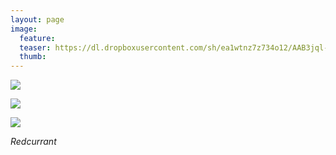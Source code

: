 ```yaml
---
layout: page
image:
  feature:
  teaser: https://dl.dropboxusercontent.com/sh/ea1wtnz7z734o12/AAB3jql-1OjiVgwEKNRmW18Ba/luontokuvat/kes%C3%A4/3/DS18664-245px.jpg
  thumb:
---
```


[![](https://dl.dropboxusercontent.com/sh/ea1wtnz7z734o12/AAAmr3I4jbAEwtawZeWAgBXXa/luontokuvat/kes%C3%A4/3/DS18644-800px.jpg)](https://dl.dropboxusercontent.com/sh/ea1wtnz7z734o12/AACjVepp81_5wlU36V8RiAova/luontokuvat/kes%C3%A4/3/DS18644.jpg)

[![](https://dl.dropboxusercontent.com/sh/ea1wtnz7z734o12/AACOUPYMjEhwk_N-n6sEuoOga/luontokuvat/kes%C3%A4/3/DS18667-800px.jpg)](https://dl.dropboxusercontent.com/sh/ea1wtnz7z734o12/AADkWfkg-6m5GyXD7YhDQbg5a/luontokuvat/kes%C3%A4/3/DS18667.jpg)

[![](https://dl.dropboxusercontent.com/sh/ea1wtnz7z734o12/AAAVCOSGoZtAW0bs7GSnU_K9a/luontokuvat/kes%C3%A4/3/DS18664-800px.jpg)](https://dl.dropboxusercontent.com/sh/ea1wtnz7z734o12/AABNUZKgQoPyNdwDN92KAi7Na/luontokuvat/kes%C3%A4/3/DS18664.jpg)

*Redcurrant*

